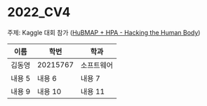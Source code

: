 # 2022_CV4

주제: Kaggle 대회 참가 ([HuBMAP + HPA - Hacking the Human Body](https://www.kaggle.com/competitions/hubmap-organ-segmentation/overview))

|이름|학번|학과|
|---|---|---|
|김동영|20215767|소프트웨어|
|내용 5|내용 6|내용 7|
|내용 9|내용 10|내용 11|
